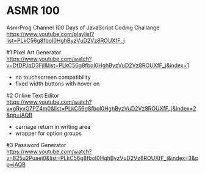 # ASMR 100
AsmrProg Channel 100 Days of JavaScript Coding Challange      
https://www.youtube.com/playlist?list=PLkC56g8fboI0HghByzVuD2Vz8ROUXfF_j

#1 Pixel Art Generator  
https://www.youtube.com/watch?v=DfDPJqD3FjI&list=PLkC56g8fboI0HghByzVuD2Vz8ROUXfF_j&index=1   
- no touchscrreen compatibility
- fixed width buttons with hover on                   

#2 Online Text Editor                   
https://www.youtube.com/watch?v=gRyvG7PZ4m0&list=PLkC56g8fboI0HghByzVuD2Vz8ROUXfF_j&index=2&pp=iAQB
+ carriage return in writing area
+ wrapper for option groups

#3 Password Generator                     
https://www.youtube.com/watch?v=825u2Puaej0&list=PLkC56g8fboI0HghByzVuD2Vz8ROUXfF_j&index=3&pp=iAQB
